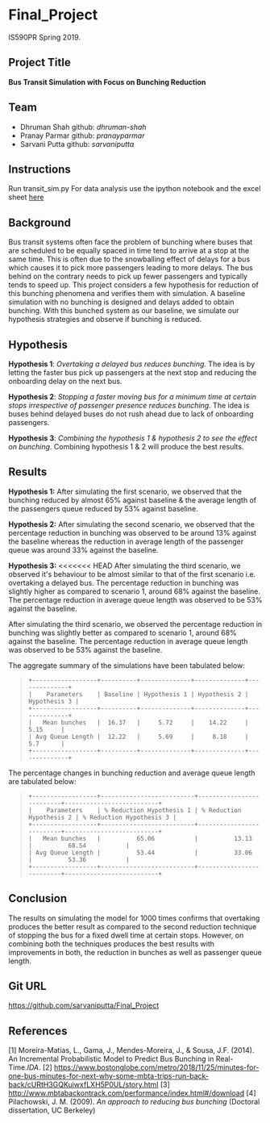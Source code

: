 # Final_Project
IS590PR Spring 2019.

## Project Title
**Bus Transit Simulation with Focus on Bunching Reduction**

## Team
- Dhruman Shah github: *dhruman-shah*
- Pranay Parmar github: *pranayparmar*
- Sarvani Putta github: *sarvaniputta*

## Instructions
Run transit_sim.py
For data analysis use the ipython notebook and the excel sheet [here](https://gist.github.com/sarvaniputta/ce08254acfe084201f830c6c8edbb44a/raw/08a7c9d6a1cd03746ff977b592b4df0beedb6f94/MBTA_PassengerArrival_Analysis.xlsx)

## Background
Bus transit systems often face the problem of bunching where buses that are scheduled to be equally spaced in time tend to arrive at a stop at the same time.
This is often due to the snowballing effect of delays for a bus which causes it to pick more passengers leading to more delays. The bus behind on the contrary needs to pick up
fewer passengers and typically tends to speed up. This project considers a few hypothesis for reduction of this bunching phenomena and verifies them with simulation. A baseline
simulation with no bunching is designed and delays added to obtain bunching. With this bunched system as our baseline, we simulate our hypothesis strategies and observe if bunching
is reduced.

## Hypothesis
**Hypothesis 1**: *Overtaking a delayed bus reduces bunching.* The idea is by letting the faster bus pick up passengers at the next stop and reducing the onboarding delay on the next bus.

**Hypothesis 2**: *Stopping a faster moving bus for a minimum time at certain stops irrespective of passenger presence reduces bunching.* The idea is buses behind delayed buses do not rush ahead due to lack of onboarding passengers.

**Hypothesis 3**: *Combining the hypothesis 1 & hypothesis 2 to see the effect on bunching*. Combining hypothesis 1 & 2 will produce the best results.

## Results
**Hypothesis 1:**
After simulating the first scenario, we observed that the bunching reduced by almost 65% against baseline & the average length of the passengers queue reduced by 53% against baseline. 

**Hypothesis 2:**
After simulating the second scenario, we observed that the percentage reduction in bunching was observed to be around 13% against the baseline whereas the reduction in average length of the passenger queue was around 33% against the baseline. 

**Hypothesis 3:**
<<<<<<< HEAD
After simulating the third scenario, we observed it's behaviour to be almost similar to that of the first scenario i.e. overtaking a delayed bus. The percentage reduction in bunching was slightly higher as compared to scenario 1, around 68% against the baseline. The percentage reduction in average queue length was observed to be 53% against the baseline. 

After simulating the third scenario, we observed the percentage reduction in bunching was slightly better as compared to scenario 1, around 68% against the baseline. The percentage reduction in average queue length was observed to be 53% against the baseline. 

The aggregate summary of the simulations have been tabulated below:



>     +------------------+----------+--------------+--------------+--------------+
>     |    Parameters    | Baseline | Hypothesis 1 | Hypothesis 2 | Hypothesis 3 |
>     +------------------+----------+--------------+--------------+--------------+
>     |   Mean bunches   |  16.37   |     5.72     |    14.22     |     5.15     |
>     | Avg Queue Length |  12.22   |     5.69     |     8.18     |     5.7      |
>     +------------------+----------+--------------+--------------+--------------+


The percentage changes in bunching reduction and average queue length are tabulated below:


>     +------------------+--------------------------+--------------------------+--------------------------+
>     |    Parameters    | % Reduction Hypothesis 1 | % Reduction Hypothesis 2 | % Reduction Hypothesis 3 |
>     +------------------+--------------------------+--------------------------+--------------------------+
>     |   Mean bunches   |          65.06           |          13.13           |          68.54           |
>     | Avg Queue Length |          53.44           |          33.06           |          53.36           |
>     +------------------+--------------------------+--------------------------+--------------------------+


## Conclusion
The results on simulating the model for 1000 times confirms that overtaking produces the better result as compared to the second reduction technique of stopping the bus for a fixed dwell time at certain stops. However, on combining both the techniques produces the best results with improvements in both, the reduction in bunches as well as passenger queue length.

## Git URL
https://github.com/sarvaniputta/Final_Project

## References
[1] Moreira-Matias, L., Gama, J., Mendes-Moreira, J., & Sousa, J.F. (2014). An Incremental Probabilistic Model to Predict Bus Bunching in Real-Time.*IDA*.
[2] https://www.bostonglobe.com/metro/2018/11/25/minutes-for-one-bus-minutes-for-next-why-some-mbta-trips-run-back-back/cURtH3GQKuiwxfLXH5P0UL/story.html
[3] http://www.mbtabackontrack.com/performance/index.html#/download
[4] Pilachowski, J. M. (2009). *An approach to reducing bus bunching* (Doctoral dissertation, UC Berkeley)
